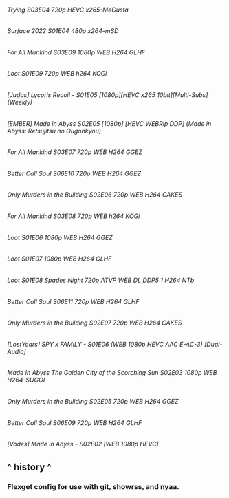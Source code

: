 ###### Trying S03E04 720p HEVC x265-MeGusta <br>
###### Surface 2022 S01E04 480p x264-mSD <br>
###### For All Mankind S03E09 1080p WEB H264 GLHF <br>
###### Loot S01E09 720p WEB h264 KOGi <br>
###### [Judas] Lycoris Recoil - S01E05 [1080p][HEVC x265 10bit][Multi-Subs] (Weekly) <br>
###### [EMBER] Made in Abyss S02E05 [1080p] [HEVC WEBRip DDP] (Made in Abyss: Retsujitsu no Ougonkyou) <br>
###### For All Mankind S03E07 720p WEB H264 GGEZ <br>
###### Better Call Saul S06E10 720p WEB H264 GGEZ <br>
###### Only Murders in the Building S02E06 720p WEB H264 CAKES <br>
###### For All Mankind S03E08 720p WEB h264 KOGi <br>
###### Loot S01E06 1080p WEB H264 GGEZ <br>
###### Loot S01E07 1080p WEB H264 GLHF <br>
###### Loot S01E08 Spades Night 720p ATVP WEB DL DDP5 1 H264 NTb <br>
###### Better Call Saul S06E11 720p WEB H264 GLHF <br>
###### Only Murders in the Building S02E07 720p WEB H264 CAKES <br>
###### [LostYears] SPY x FAMILY - S01E06 (WEB 1080p HEVC AAC E-AC-3) [Dual-Audio] <br>
###### Made In Abyss The Golden City of the Scorching Sun S02E03 1080p WEB H264-SUGOI <br>
###### Only Murders in the Building S02E05 720p WEB H264 GGEZ <br>
###### Better Call Saul S06E09 720p WEB H264 GLHF <br>
###### [Vodes] Made in Abyss - S02E02 [WEB 1080p HEVC] <br>

## ^ history ^

### Flexget config for use with git, showrss, and nyaa.


